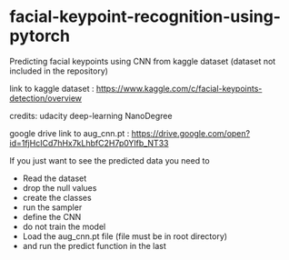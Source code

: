 # facial-keypoint-recognition-using-pytorch
Predicting facial keypoints using CNN from kaggle dataset (dataset not included in the repository)

link to kaggle dataset : https://www.kaggle.com/c/facial-keypoints-detection/overview

credits: udacity deep-learning NanoDegree

google drive link to aug_cnn.pt : https://drive.google.com/open?id=1fjHcICd7hHx7kLhbfC2H7p0Ylfb_NT33

If you just want to see the predicted data you need to 
   - Read the dataset
   - drop the null values
   - create the classes
   - run the sampler
   - define the CNN
   - do not train the model
   - Load the aug_cnn.pt file (file must be in root directory)
   - and run the predict function in the last
